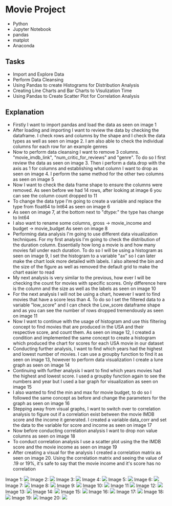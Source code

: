 # Movie Project
* Python
* Jupyter Notebook
* pandas
* matplot
* Anaconda

## Tasks
* Import and Explore Data
* Perform Data Cleansing
* Using Pandas to create Histograms for Distribution Analysis
* Creating Line Charts and Bar Charts to Visulization Time
* Using Pandas to Create Scatter Plot for Correlation Analysis

## Explanation
* Firstly I want to import pandas and load the data as seen on image 1
* After loading and importing I want to review the data by checking the dataframe. I check rows and columns by the shape and I check the data types as well as seen on image 2. I am also able to check the individual columns for each row for an example genres
* Now to perform data cleansing I want to remove 3 columns. "movie_imdb_link", "num_critic_for_reviews" and "genre". To do so I first review the data as seen on image 3. Then i perform a data.drop with the axis as 1 for columns and establishing what column I want to drop as seen on image 4. I perform the same method for the other two columns as seen on image 5
* Now I want to check the data frame shape to ensure the columns were removed. As seen before we had 14 rows, after looking at image 6 you can see the column count dropped to 11
* To change the data type I'm going to create a variable and replace the type from float64 to Int64 as seen on image 6
* As seen on image 7, at the bottom next to "dtype:" the type has change to Int64
* I also want to rename some columns, gross -> movie_income and budget -> movie_budget As seen on image 8
* Performing data analysis I'm going to use different data visualization techniques. For my first analysis I'm going to check the distribution of the duration column. Essentially how long a movie is and how many movies fall under each duration. To do so I will be using a histogram as seen on image 9, I set the histogram to a variable "ax" so I can later make the chart look more detailed with labels. I also altered the bin and the size of the figure as well as removed the default grid to make the chart easier to read
* My next analysis is very similar to the previous, how ever I will be checking the count for movies with specific scores. Only difference here is the column and the size as well as the labels as seen on image 10
* For the next analysis I will not be using a chart, however I want to find movies that have a score less than 4. To do so I set the filtered data to a variable "low_score" and I can check the Low_score dataframe shape and as you can see the number of rows dropped tremendously as seen on image 11
* Now I want to continue with the usage of histogram and use this filtering concept to find movies that are produced in the USA and their respective score, and count them. As seen on image 12, I created a condition and implemented the same concept to create a histogram which produced the chart for scores for each USA movie in our dataset
* Conducting further analysis, I want to find which years had the highest and lowest number of movies. I can use a groupby function to find it as seen on image 13, however to perform data visualization I create a lune graph as seen on image 14
* Continuing with further analysis I want to find which years movies had the highest and lowest score. I used a groupby function again to see the numbers and year but I used a bar graph for visualization as seen on image 15
* I also wanted to find the min and max for movie budget, to do so I followed the same concept as before and change the parameters for the graph as seen on image 16
* Stepping away from visual graphs, I want to switch over to correlation analysis to figure out if a correlation exist between the movie IMDB score and the income it generated. I created a variable data_corr and set the data to the variable for score and income as seen on image 17
* Now before conducting correlation analysis I want to drop non value columns as seen on image 18
* To conduct correlation analysis I use a scatter plot using the the IMDB score and the movie income as seen on image 19
* After creating a visual for the analysis I created a correlation matrix as seen on image 20. Using the correlation matrix and seeing the value of .19 or 19%, it's safe to say that the movie income and it's score has no correlation

Image 1:
![](https://github.com/Nwiradiradja/Python-Programming/blob/main/MovieProject/Import_Export/Import_Load.png?raw=true)
Image 2:
![](https://github.com/Nwiradiradja/Python-Programming/blob/main/MovieProject/Import_Export/Import_Load.png?raw=true)
Image 3:
![](https://github.com/Nwiradiradja/Python-Programming/blob/main/MovieProject/DataCleansing/Remove1.png?raw=true)
Image 4:
![](https://github.com/Nwiradiradja/Python-Programming/blob/main/MovieProject/DataCleansing/Remove2.png?raw=true)
Image 5:
![](https://github.com/Nwiradiradja/Python-Programming/blob/main/MovieProject/DataCleansing/Remove3.png?raw=true)
Image 6:
![](https://github.com/Nwiradiradja/Python-Programming/blob/main/MovieProject/DataCleansing/Shape_ChangeDataType.png?raw=true)
Image 7:
![](https://github.com/Nwiradiradja/Python-Programming/blob/main/MovieProject/DataCleansing/AfterChangeDataType.png?raw=true)
Image 8:
![](https://github.com/Nwiradiradja/Python-Programming/blob/main/MovieProject/DataCleansing/Rename.png?raw=true)
Image 9:
![](https://github.com/Nwiradiradja/Python-Programming/blob/main/MovieProject/DataAnalysis-Histograms_DistributionAnlysis/Duration_Histogram.png?raw=true)
Image 10:
![](https://github.com/Nwiradiradja/Python-Programming/blob/main/MovieProject/DataAnalysis-Histograms_DistributionAnlysis/IMDB_Histogram.png?raw=true)
Image 11
![](https://github.com/Nwiradiradja/Python-Programming/blob/main/MovieProject/DataAnalysis-Histograms_DistributionAnlysis/IMDBLessThan4.png?raw=true)
Image 12:
![](https://github.com/Nwiradiradja/Python-Programming/blob/main/MovieProject/DataAnalysis-Histograms_DistributionAnlysis/USARating_Histogram.png?raw=true)
Image 13:
![](https://github.com/Nwiradiradja/Python-Programming/blob/main/MovieProject/FurtherAnalysis/MoviesPerYear.png?raw=true)
Image 14:
![](https://github.com/Nwiradiradja/Python-Programming/blob/main/MovieProject/FurtherAnalysis/MoviesPerYear_Line.png?raw=true)
Image 15:
![](https://github.com/Nwiradiradja/Python-Programming/blob/main/MovieProject/FurtherAnalysis/AverageScore_Bar.png?raw=true)
Image 16:
![](https://github.com/Nwiradiradja/Python-Programming/blob/main/MovieProject/FurtherAnalysis/MovieBudgetMinMax_Line.png?raw=true)
Image 17:
![](https://github.com/Nwiradiradja/Python-Programming/blob/main/MovieProject/FurtherAnalysis/Correlation.png?raw=true)
Image 18:
![](https://github.com/Nwiradiradja/Python-Programming/blob/main/MovieProject/FurtherAnalysis/DropNonValues.png?raw=true)
Image 19:
![](https://github.com/Nwiradiradja/Python-Programming/blob/main/MovieProject/FurtherAnalysis/Score_Income_Scatter.png?raw=true)
Image 20:
![](https://github.com/Nwiradiradja/Python-Programming/blob/main/MovieProject/FurtherAnalysis/CorrelationMatrix.png?raw=true)
